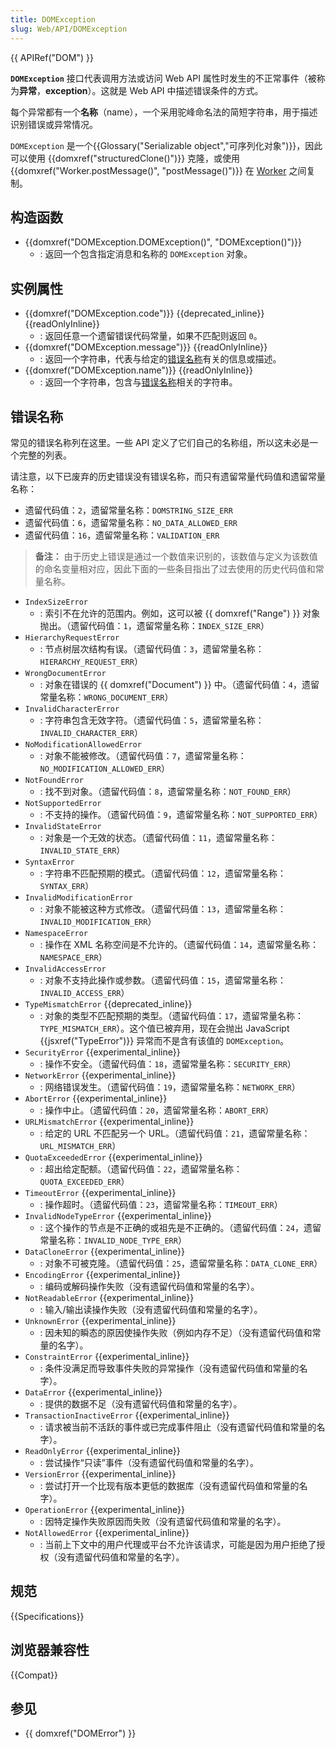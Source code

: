 ```yaml
---
title: DOMException
slug: Web/API/DOMException
---
```


{{ APIRef("DOM") }}

**`DOMException`** 接口代表调用方法或访问 Web API 属性时发生的不正常事件（被称为**异常**，**exception**）。这就是 Web API 中描述错误条件的方式。

每个异常都有一个**名称**（name），一个采用驼峰命名法的简短字符串，用于描述识别错误或异常情况。

`DOMException` 是一个{{Glossary("Serializable object","可序列化对象")}}，因此可以使用 {{domxref("structuredClone()")}} 克隆，或使用 {{domxref("Worker.postMessage()", "postMessage()")}} 在 [Worker](/zh-CN/docs/Web/API/Worker) 之间复制。

## 构造函数

- {{domxref("DOMException.DOMException()", "DOMException()")}}
  - : 返回一个包含指定消息和名称的 `DOMException` 对象。

## 实例属性

- {{domxref("DOMException.code")}} {{deprecated_inline}} {{readOnlyInline}}
  - : 返回任意一个遗留错误代码常量，如果不匹配则返回 `0`。
- {{domxref("DOMException.message")}} {{readOnlyInline}}
  - : 返回一个字符串，代表与给定的[错误名称](#错误名称)有关的信息或描述。
- {{domxref("DOMException.name")}} {{readOnlyInline}}
  - : 返回一个字符串，包含与[错误名称](#错误名称)相关的字符串。

## 错误名称

常见的错误名称列在这里。一些 API 定义了它们自己的名称组，所以这未必是一个完整的列表。

请注意，以下已废弃的历史错误没有错误名称，而只有遗留常量代码值和遗留常量名称：

- 遗留代码值：`2`，遗留常量名称：`DOMSTRING_SIZE_ERR`
- 遗留代码值：`6`，遗留常量名称：`NO_DATA_ALLOWED_ERR`
- 遗留代码值：`16`，遗留常量名称：`VALIDATION_ERR`

> **备注：** 由于历史上错误是通过一个数值来识别的，该数值与定义为该数值的命名变量相对应，因此下面的一些条目指出了过去使用的历史代码值和常量名称。

- `IndexSizeError`
  - : 索引不在允许的范围内。例如，这可以被 {{ domxref("Range") }} 对象抛出。（遗留代码值：`1`，遗留常量名称：`INDEX_SIZE_ERR`）
- `HierarchyRequestError`
  - : 节点树层次结构有误。（遗留代码值：`3`，遗留常量名称：`HIERARCHY_REQUEST_ERR`）
- `WrongDocumentError`
  - : 对象在错误的 {{ domxref("Document") }} 中。（遗留代码值：`4`，遗留常量名称：`WRONG_DOCUMENT_ERR`）
- `InvalidCharacterError`
  - : 字符串包含无效字符。（遗留代码值：`5`，遗留常量名称：`INVALID_CHARACTER_ERR`）
- `NoModificationAllowedError`
  - : 对象不能被修改。（遗留代码值：`7`，遗留常量名称：`NO_MODIFICATION_ALLOWED_ERR`）
- `NotFoundError`
  - : 找不到对象。（遗留代码值：`8`，遗留常量名称：`NOT_FOUND_ERR`）
- `NotSupportedError`
  - : 不支持的操作。（遗留代码值：`9`，遗留常量名称：`NOT_SUPPORTED_ERR`）
- `InvalidStateError`
  - : 对象是一个无效的状态。（遗留代码值：`11`，遗留常量名称：`INVALID_STATE_ERR`）
- `SyntaxError`
  - : 字符串不匹配预期的模式。（遗留代码值：`12`，遗留常量名称：`SYNTAX_ERR`）
- `InvalidModificationError`
  - : 对象不能被这种方式修改。（遗留代码值：`13`，遗留常量名称：`INVALID_MODIFICATION_ERR`）
- `NamespaceError`
  - : 操作在 XML 名称空间是不允许的。（遗留代码值：`14`，遗留常量名称：`NAMESPACE_ERR`）
- `InvalidAccessError`
  - : 对象不支持此操作或参数。（遗留代码值：`15`，遗留常量名称：`INVALID_ACCESS_ERR`）
- `TypeMismatchError` {{deprecated_inline}}
  - : 对象的类型不匹配预期的类型。（遗留代码值：`17`，遗留常量名称：`TYPE_MISMATCH_ERR`）。这个值已被弃用，现在会抛出 JavaScript {{jsxref("TypeError")}} 异常而不是含有该值的 `DOMException`。
- `SecurityError` {{experimental_inline}}
  - : 操作不安全。（遗留代码值：`18`，遗留常量名称：`SECURITY_ERR`）
- `NetworkError` {{experimental_inline}}
  - : 网络错误发生。（遗留代码值：`19`，遗留常量名称：`NETWORK_ERR`）
- `AbortError` {{experimental_inline}}
  - : 操作中止。（遗留代码值：`20`，遗留常量名称：`ABORT_ERR`）
- `URLMismatchError` {{experimental_inline}}
  - : 给定的 URL 不匹配另一个 URL。（遗留代码值：`21`，遗留常量名称：`URL_MISMATCH_ERR`）
- `QuotaExceededError` {{experimental_inline}}
  - : 超出给定配额。（遗留代码值：`22`，遗留常量名称：`QUOTA_EXCEEDED_ERR`）
- `TimeoutError` {{experimental_inline}}
  - : 操作超时。（遗留代码值：`23`，遗留常量名称：`TIMEOUT_ERR`）
- `InvalidNodeTypeError` {{experimental_inline}}
  - : 这个操作的节点是不正确的或祖先是不正确的。（遗留代码值：`24`，遗留常量名称：`INVALID_NODE_TYPE_ERR`）
- `DataCloneError` {{experimental_inline}}
  - : 对象不可被克隆。（遗留代码值：`25`，遗留常量名称：`DATA_CLONE_ERR`）
- `EncodingError` {{experimental_inline}}
  - : 编码或解码操作失败（没有遗留代码值和常量的名字）。
- `NotReadableError` {{experimental_inline}}
  - : 输入/输出读操作失败（没有遗留代码值和常量的名字）。
- `UnknownError` {{experimental_inline}}
  - : 因未知的瞬态的原因使操作失败（例如内存不足）（没有遗留代码值和常量的名字）。
- `ConstraintError` {{experimental_inline}}
  - : 条件没满足而导致事件失败的异常操作（没有遗留代码值和常量的名字）。
- `DataError` {{experimental_inline}}
  - : 提供的数据不足（没有遗留代码值和常量的名字）。
- `TransactionInactiveError` {{experimental_inline}}
  - : 请求被当前不活跃的事件或已完成事件阻止（没有遗留代码值和常量的名字）。
- `ReadOnlyError` {{experimental_inline}}
  - : 尝试操作“只读”事件（没有遗留代码值和常量的名字）。
- `VersionError` {{experimental_inline}}
  - : 尝试打开一个比现有版本更低的数据库（没有遗留代码值和常量的名字）。
- `OperationError` {{experimental_inline}}
  - : 因特定操作失败原因而失败（没有遗留代码值和常量的名字）。
- `NotAllowedError` {{experimental_inline}}
  - : 当前上下文中的用户代理或平台不允许该请求，可能是因为用户拒绝了授权（没有遗留代码值和常量的名字）。

## 规范

{{Specifications}}

## 浏览器兼容性

{{Compat}}

## 参见

- {{ domxref("DOMError") }}
